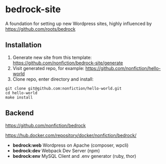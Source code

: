 # bedrock-site

A foundation for setting up new Wordpress sites, highly influenced by
<https://github.com/roots/bedrock>

## Installation

1. Generate new site from this template: <https://github.com/nonfiction/bedrock-site/generate>
2. Visit generated repo, for example: <https://github.com/nonfiction/hello-world>
3. Clone repo, enter directory and install: 

```
git clone git@github.com:nonfiction/hello-world.git
cd hello-world
make install
```

## Backend

<https://github.com/nonfiction/bedrock>

<https://hub.docker.com/repository/docker/nonfiction/bedrock/>

- **bedrock:web** Wordpress on Apache (composer, wpcli)
- **bedrock:dev** Webpack Dev Server (npm)
- **bedrock:env** MySQL Client and .env generator (ruby, thor)
